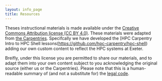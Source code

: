 ```yaml
---
layout: info_page
title: Resources
---
```


Theses instructional materials is made available under the [Creative Commons Attribution
license (CC BY 4.0)](https://creativecommons.org/licenses/by/4.0/legalcode). These materials were adapted from [the Carpentries](https://carpentries.org/). Specifcally we have developed the [HPC Carpentry Intro to HPC Shell lessons(https://github.com/hpc-carpentry/hpc-shell) adding our own custom content to reflect the HPC systems at Exeter. 

Breifly, under this license you are permitted to share our materials, and to adapt them into your own content subject to you acknowledging the original source (either us or the Carpentries). Please note that  this is a human-readable summary of (and not a substitute for) the [legal code](https://creativecommons.org/licenses/by/4.0/legalcode).
